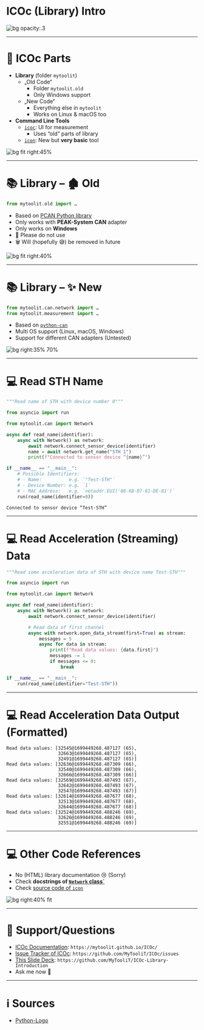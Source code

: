 # ICOc (Library) Intro

![bg opacity:.3](Pictures/ICOtronic-System.jpg)

---

# 🍱 ICOc Parts

- **Library** (folder `mytoolit`)
  - „Old Code“
    - Folder `mytoolit.old`
    - Only Windows support
  - „New Code“
    - Everything else in `mytoolit`
    - Works on Linux & macOS too
- **Command Line Tools**
  - [`icoc`](https://mytoolit.github.io/ICOc/#basic-usage): UI for measurement
    - Uses “old” parts of library
  - [`icon`](https://mytoolit.github.io/ICOc/#icon-cli-tool): New but **very basic** tool

![bg fit right:45%](Pictures/Measurement.png)

---

# 📚 Library – 🏚️ Old

```py
from mytoolit.old import …
```

- Based on [PCAN Python library](https://pypi.org/project/python-can/)
- Only works with **PEAK-System CAN** adapter
- Only works on **Windows**
- 🚫 Please do not use
- 🗑️ Will (hopefully 😅) be removed in future

![bg fit right:40%](Pictures/CAN-Adapter.jpg)

---

# 📚 Library – ✨ New

```py
from mytoolit.can.network import …
from mytoolit.measurement import …
```

- Based on [`python-can`](https://pypi.org/project/python-can/)
- Multi OS support (Linux, macOS, Windows)
- Support for different CAN adapters (Untested)

![bg right:35% 70%](Pictures/Python.png)

---

# 💻 Read STH Name

```py
"""Read name of STH with device number 0"""

from asyncio import run

from mytoolit.can import Network

async def read_name(identifier):
    async with Network() as network:
        await network.connect_sensor_device(identifier)
        name = await network.get_name("STH 1")
        print(f"Connected to sensor device “{name}”")

if __name__ == "__main__":
    # Possible Identifiers:
    # - Name:          e.g. `"Test-STH"`
    # - Device Number: e.g. `1`
    # - MAC Address:   e.g. `netaddr.EUI('08-6B-D7-01-DE-81')`
    run(read_name(identifier=0))
```

```
Connected to sensor device “Test-STH”
```

---

# 💻 Read Acceleration (Streaming) Data

```py
"""Read some acceleration data of STH with device name Test-STH"""

from asyncio import run

from mytoolit.can import Network

async def read_name(identifier):
    async with Network() as network:
        await network.connect_sensor_device(identifier)

        # Read data of first channel
        async with network.open_data_stream(first=True) as stream:
            messages = 5
            async for data in stream:
                print(f"Read data values: {data.first}")
                messages -= 1
                if messages <= 0:
                    break

if __name__ == "__main__":
    run(read_name(identifier="Test-STH"))
```

---

# 💻 Read Acceleration Data Output (Formatted)

```
Read data values: [32545@1699449268.487127 (65),
                   32663@1699449268.487127 (65),
                   32491@1699449268.487127 (65)]
Read data values: [32636@1699449268.487309 (66),
                   32540@1699449268.487309 (66),
                   32666@1699449268.487309 (66)]
Read data values: [32569@1699449268.487493 (67),
                   32642@1699449268.487493 (67),
                   32547@1699449268.487493 (67)]
Read data values: [32614@1699449268.487677 (68),
                   32513@1699449268.487677 (68),
                   32644@1699449268.487677 (68)]
Read data values: [32524@1699449268.488246 (69),
                   32626@1699449268.488246 (69),
                   32551@1699449268.488246 (69)]
```

---

# 💻 Other Code References

- No (HTML) library documentation 😢 (Sorry)
- Check **docstrings of [`Network` class`](https://github.com/MyTooliT/ICOc/blob/master/mytoolit/can/network.py)**
- Check [source code of `icon`](https://github.com/MyTooliT/ICOc/blob/master/mytoolit/cmdline/icon.py)

![bg right:40% fit](Pictures/Docstring.png)

---

# 🛟 Support/Questions

- [ICOc Documentation](https://mytoolit.github.io/ICOc/): `https://mytoolit.github.io/ICOc/`
- [Issue Tracker of ICOc](https://github.com/MyTooliT/ICOc/issues): `https://github.com/MyTooliT/ICOc/issues`
- [This Slide Deck](https://github.com/MyTooliT/ICOc-Library-Introduction): `https://github.com/MyTooliT/ICOc-Library-Introduction`
- Ask me now 🙂

---

# ℹ️ Sources

- [Python-Logo](https://commons.wikimedia.org/wiki/File:Python-logo-notext.svg)

